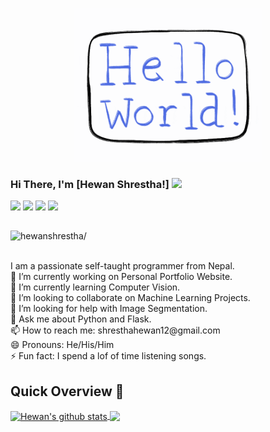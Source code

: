 <p align="center">
  <img src="https://github.com/hewanshrestha/hewanshrestha/blob/master/readme.gif" width="300px">
</p>

### Hi There, I'm [Hewan Shrestha!] <img src="https://raw.githubusercontent.com/iampavangandhi/iampavangandhi/master/gifs/Hi.gif" width="30px">

<a href="https://www.facebook.com/hewanshrestha12/">
  <img align="left" width="20px" src="https://cdn.jsdelivr.net/npm/simple-icons@v3/icons/facebook.svg" color="aqua">
</a>
<a href="https://www.instagram.com/hewan_shrestha/">
  <img align="left" width="20px" src="https://cdn.jsdelivr.net/npm/simple-icons@v3/icons/instagram.svg" color="aqua">
</a>
<a href="https://www.linkedin.com/in/hewanshrestha/">
  <img align="left" width="20px" src="https://cdn.jsdelivr.net/npm/simple-icons@v3/icons/linkedin.svg" color="aqua">
</a>
<a href="https://www.twitter.com/hewanshrestha/">
  <img align="left" width="20px" src="https://cdn.jsdelivr.net/npm/simple-icons@v3/icons/twitter.svg" color="aqua">
</a>
<br>
<br>
<p align="left"> <img src=https://komarev.com/ghpvc/?username=hewanshrestha alt=hewanshrestha/></p>
<br>
I am a passionate self-taught programmer from Nepal.<br>
🔭 I’m currently working on Personal Portfolio Website.<br> 
🌱 I’m currently learning Computer Vision.<br>
👯 I’m looking to collaborate on Machine Learning Projects.<br>
🤔 I’m looking for help with Image Segmentation.<br>
💬 Ask me about Python and Flask.<br>
📫 How to reach me: shresthahewan12@gmail.com <br>
😄 Pronouns: He/His/Him <br>
⚡ Fun fact: I spend a lof of time listening songs. <br>

## Quick Overview 📝
    
<a href="https://github.com/hewanshrestha/github-readme-stats">
  <img align="center" src="https://github-readme-stats.anuraghazra1.vercel.app/api?username=hewanshrestha&show_icons=true&include_all_commits=true&theme=radical" alt="Hewan's github stats" />
</a>
<a href="https://github.com/hewanshrestha/github-readme-stats">
 
  <img align="center" src="https://github-readme-stats.anuraghazra1.vercel.app/api/top-langs/?username=hewanshrestha&layout=compact&theme=radical" />
</a>
